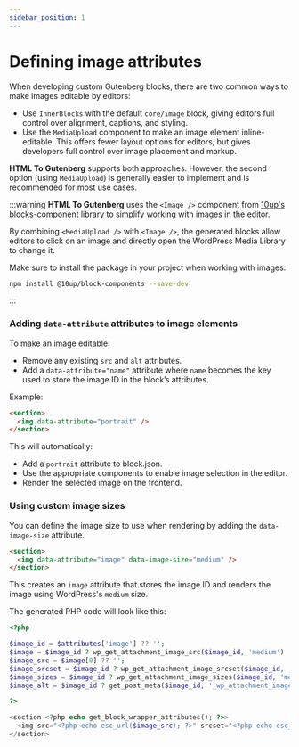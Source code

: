 ```yaml
---
sidebar_position: 1
---
```


# Defining image attributes

When developing custom Gutenberg blocks, there are two common ways to make images editable by editors:

- Use `InnerBlocks` with the default `core/image` block, giving editors full control over alignment, captions, and styling.
- Use the `MediaUpload` component to make an image element inline-editable. This offers fewer layout options for editors, but gives developers full control over image placement and markup.

**HTML To Gutenberg** supports both approaches. However, the second option (using `MediaUpload`) is generally easier to implement and is recommended for most use cases.

:::warning
**HTML To Gutenberg** uses the `<Image />` component from [10up's blocks-component library](https://github.com/10up/block-components) to simplify working with images in the editor.

By combining `<MediaUpload />` with `<Image />`, the generated blocks allow editors to click on an image and directly open the WordPress Media Library to change it.

Make sure to install the package in your project when working with images:

```bash
npm install @10up/block-components --save-dev
```

:::

### Adding `data-attribute` attributes to image elements

To make an image editable:

- Remove any existing `src` and `alt` attributes.
- Add a `data-attribute="name"` attribute where `name` becomes the key used to store the image ID in the block’s attributes.

Example:

```html title="demo-block.html"
<section>
  <img data-attribute="portrait" />
</section>
```

This will automatically:

- Add a `portrait` attribute to block.json.
- Use the appropriate components to enable image selection in the editor.
- Render the selected image on the frontend.

### Using custom image sizes

You can define the image size to use when rendering by adding the `data-image-size` attribute.

```html title="demo-block.html"
<section>
  <img data-attribute="image" data-image-size="medium" />
</section>
```

This creates an `image` attribute that stores the image ID and renders the image using WordPress's `medium` size.

The generated PHP code will look like this:

```php title="generated/demo-block/render.php"
<?php

$image_id = $attributes['image'] ?? '';
$image = $image_id ? wp_get_attachment_image_src($image_id, 'medium') : [''];
$image_src = $image[0] ?? '';
$image_srcset = $image_id ? wp_get_attachment_image_srcset($image_id, 'medium') : '';
$image_sizes = $image_id ? wp_get_attachment_image_sizes($image_id, 'medium') : '';
$image_alt = $image_id ? get_post_meta($image_id, '_wp_attachment_image_alt', true) : '';

?>

<section <?php echo get_block_wrapper_attributes(); ?>>
  <img src="<?php echo esc_url($image_src); ?>" srcset="<?php echo esc_attr($image_srcset); ?>" sizes="<?php echo esc_attr($image_sizes); ?>" alt="<?php echo esc_attr($image_alt); ?>" />
</section>
```
